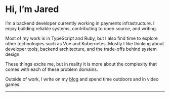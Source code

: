 # Hi, I’m Jared

I’m a backend developer currently working in payments infrastructure. I enjoy building reliable systems, contributing to open source, and writing.

Most of my work is in TypeScript and Ruby, but I also find time to explore other technologies such as Vue and Kubernetes. Mostly I like thinking about developer tools, backend architecture, and the trade-offs behind system design. 

These things excite me, but in reality it is more about the complexity that comes with each of these problem domains.

Outside of work, I write on my [blog](https://your-blog-link.com) and spend time outdoors and in video games.  

---
